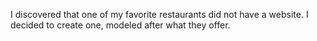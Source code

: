 I discovered that one of my favorite restaurants did not have a website. I decided to create one, modeled after what they offer.
